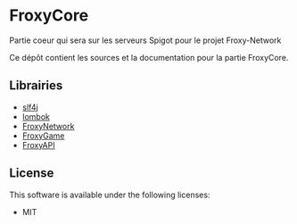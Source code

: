 # FroxyCore
Partie coeur qui sera sur les serveurs Spigot pour le projet Froxy-Network

Ce dépôt contient les sources et la documentation pour la partie FroxyCore.

## Librairies
- [slf4j](https://www.slf4j.org/)
- [lombok](https://github.com/rzwitserloot/lombok)
- [FroxyNetwork](https://github.com/froxynetwork/froxynetwork)
- [FroxyGame](https://github.com/froxynetwork/froxygame)
- [FroxyAPI](https://github.com/froxynetwork/froxyapi)

## License
This software is available under the following licenses:

  * MIT